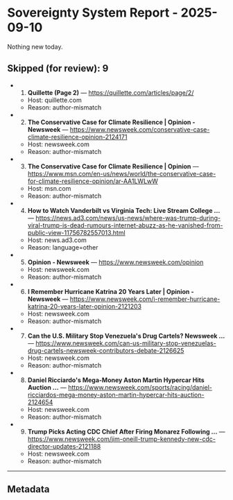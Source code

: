# Sovereignty System Report - 2025-09-10

Nothing new today.

## Skipped (for review): 9

- 1. **Quillette (Page 2)** — https://quillette.com/articles/page/2/
  - Host: quillette.com
  - Reason: author-mismatch
- 2. **The Conservative Case for Climate Resilience | Opinion - Newsweek** — https://www.newsweek.com/conservative-case-climate-resilience-opinion-2124171
  - Host: newsweek.com
  - Reason: author-mismatch
- 3. **The Conservative Case for Climate Resilience | Opinion** — https://www.msn.com/en-us/news/world/the-conservative-case-for-climate-resilience-opinion/ar-AA1LWLwW
  - Host: msn.com
  - Reason: author-mismatch
- 4. **How to Watch Vanderbilt vs Virginia Tech: Live Stream College ...** — https://news.ad3.com/news/us-news/where-was-trump-during-viral-trump-is-dead-rumours-internet-abuzz-as-he-vanished-from-public-view-11756782557013.html
  - Host: news.ad3.com
  - Reason: language=other
- 5. **Opinion - Newsweek** — https://www.newsweek.com/opinion
  - Host: newsweek.com
  - Reason: author-mismatch
- 6. **I Remember Hurricane Katrina 20 Years Later | Opinion - Newsweek** — https://www.newsweek.com/i-remember-hurricane-katrina-20-years-later-opinion-2121203
  - Host: newsweek.com
  - Reason: author-mismatch
- 7. **Can the U.S. Military Stop Venezuela's Drug Cartels? Newsweek ...** — https://www.newsweek.com/can-us-military-stop-venezuelas-drug-cartels-newsweek-contributors-debate-2126625
  - Host: newsweek.com
  - Reason: author-mismatch
- 8. **Daniel Ricciardo's Mega-Money Aston Martin Hypercar Hits Auction ...** — https://www.newsweek.com/sports/racing/daniel-ricciardos-mega-money-aston-martin-hypercar-hits-auction-2124654
  - Host: newsweek.com
  - Reason: author-mismatch
- 9. **Trump Picks Acting CDC Chief After Firing Monarez Following ...** — https://www.newsweek.com/jim-oneill-trump-kennedy-new-cdc-director-updates-2121188
  - Host: newsweek.com
  - Reason: author-mismatch

---

## Metadata
